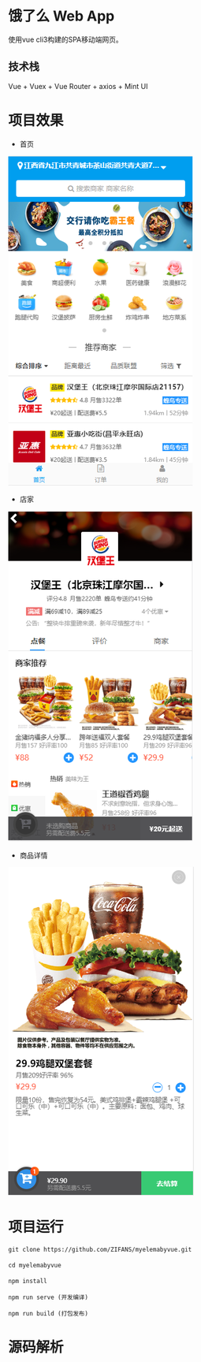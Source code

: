 # 饿了么 Web App
使用vue cli3构建的SPA移动端网页。

## 技术栈

Vue + Vuex + Vue Router + axios + Mint UI

# 项目效果

- 首页

![首页](/docs/screenshot/elema_index.png)

- 店家

![店家](/docs/screenshot/shop_index.png)

- 商品详情

![商品详情](/docs/screenshot/commodity.png)


# 项目运行

```$xslt
git clone https://github.com/ZIFANS/myelemabyvue.git

cd myelemabyvue

npm install

npm run serve (开发编译)

npm run build (打包发布)
```




# 源码解析





